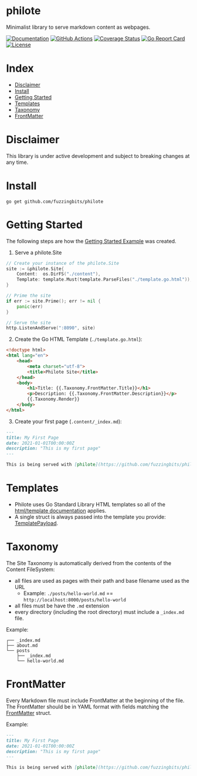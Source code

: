 # philote

Minimalist library to serve markdown content as webpages.

[![Documentation](https://godoc.org/github.com/fuzzingbits/philote?status.svg)](https://pkg.go.dev/github.com/fuzzingbits/philote)
[![GitHub Actions](https://github.com/fuzzingbits/philote/workflows/Main/badge.svg)](https://github.com/fuzzingbits/philote/actions)
[![Coverage Status](https://coveralls.io/repos/github/fuzzingbits/philote/badge.svg?branch=main)](https://coveralls.io/github/fuzzingbits/philote?branch=main)
[![Go Report Card](https://goreportcard.com/badge/github.com/fuzzingbits/philote)](https://goreportcard.com/report/github.com/fuzzingbits/philote)
[![License](https://img.shields.io/github/license/fuzzingbits/philote)](https://github.com/fuzzingbits/philote/blob/main/LICENSE)

# Index
- [Disclaimer](#disclaimer)
- [Install](#install)
- [Getting Started](#getting-started)
- [Templates](#templates)
- [Taxonomy](#taxonomy)
- [FrontMatter](#frontmatter)

# Disclaimer

This library is under active development and subject to breaking changes at any time.

# Install
```
go get github.com/fuzzingbits/philote
```

# Getting Started

The following steps are how the [Getting Started Example](examples/getting-started) was created.

1. Serve a philote.Site
```go
// Create your instance of the philote.Site
site := &philote.Site{
    Content:  os.DirFS("./content"),
    Template: template.Must(template.ParseFiles("./template.go.html")),
}

// Prime the site
if err := site.Prime(); err != nil {
    panic(err)
}

// Serve the site
http.ListenAndServe(":8090", site)
```
2. Create the Go HTML Template (`./template.go.html`):
```html
<!doctype html>
<html lang="en">
	<head>
		<meta charset="utf-8">
		<title>Philote Site</title>
	</head>
	<body>
		<h1>Title: {{.Taxonomy.FrontMatter.Title}}</h1>
		<p>Description: {{.Taxonomy.FrontMatter.Description}}</p>
		{{.Taxonomy.Render}}
	</body>
</html>
```
3. Create your first page (`.content/_index.md`):
```md
---
title: My First Page
date: 2021-01-01T00:00:00Z
description: "This is my first page"
---

This is being served with [philote](https://github.com/fuzzingbits/philote).
```

# Templates

- Philote uses Go Standard Library HTML templates so all of the [html/template documentation](https://golang.org/pkg/html/template/) applies.
- A single struct is always passed into the template you provide: [TemplatePayload](https://pkg.go.dev/github.com/fuzzingbits/philote#TemplatePayload).

# Taxonomy

The Site Taxonomy is automatically derived from the contents of the Content FileSystem:
- all files are used as pages with their path and base filename used as the URL
	- Example: `./posts/hello-world.md` == `http://localhost:8000/posts/hello-world`
- all files must be have the `.md` extension
- every directory (including the root directory) must include a `_index.md` file.

Example:
```
┌── _index.md
├── about.md
└── posts
    ├── _index.md
    └── hello-world.md
```

# FrontMatter

Every Markdown file must include FrontMatter at the beginning of the file. The FrontMatter should be in YAML format with fields matching the [FrontMatter](https://pkg.go.dev/github.com/fuzzingbits/philote#FrontMatter) struct.

Example:
```md
---
title: My First Page
date: 2021-01-01T00:00:00Z
description: "This is my first page"
---

This is being served with [philote](https://github.com/fuzzingbits/philote).
```
